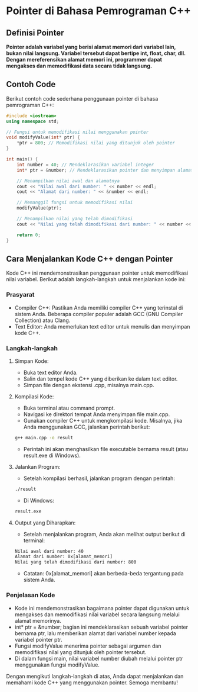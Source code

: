 # Pointer di Bahasa Pemrograman C++

## Definisi Pointer

**Pointer adalah variabel yang berisi alamat memori dari variabel lain, bukan nilai langsung. Variabel tersebut dapat bertipe int, float, char, dll. Dengan mereferensikan alamat memori ini, programmer dapat mengakses dan memodifikasi data secara tidak langsung.**

## Contoh Code

Berikut contoh code sederhana penggunaan pointer di bahasa pemrograman C++:

```cpp
#include <iostream>
using namespace std;

// Fungsi untuk memodifikasi nilai menggunakan pointer
void modifyValue(int* ptr) {
    *ptr = 800; // Memodifikasi nilai yang ditunjuk oleh pointer
}

int main() {
    int number = 40; // Mendeklarasikan variabel integer
    int* ptr = &number; // Mendeklarasikan pointer dan menyimpan alamat dari 'number'

    // Menampilkan nilai awal dan alamatnya
    cout << "Nilai awal dari number: " << number << endl;
    cout << "Alamat dari number: " << &number << endl;

    // Memanggil fungsi untuk memodifikasi nilai
    modifyValue(ptr);

    // Menampilkan nilai yang telah dimodifikasi
    cout << "Nilai yang telah dimodifikasi dari number: " << number << endl;

    return 0;
}
```

## Cara Menjalankan Kode C++ dengan Pointer

Kode C++ ini mendemonstrasikan penggunaan pointer untuk memodifikasi nilai variabel. Berikut adalah langkah-langkah untuk menjalankan kode ini:

### Prasyarat

- Compiler C++: Pastikan Anda memiliki compiler C++ yang terinstal di sistem Anda. Beberapa compiler populer adalah GCC (GNU Compiler Collection) atau Clang.
- Text Editor: Anda memerlukan text editor untuk menulis dan menyimpan kode C++.

### Langkah-langkah

1. Simpan Kode:
   - Buka text editor Anda.
   - Salin dan tempel kode C++ yang diberikan ke dalam text editor.
   - Simpan file dengan ekstensi .cpp, misalnya main.cpp.
2. Kompilasi Kode:
   - Buka terminal atau command prompt.
   - Navigasi ke direktori tempat Anda menyimpan file main.cpp.
   - Gunakan compiler C++ untuk mengkompilasi kode. Misalnya, jika Anda menggunakan GCC, jalankan perintah berikut:

    ```bash
    g++ main.cpp -o result
    ```

   - Perintah ini akan menghasilkan file executable bernama result (atau result.exe di Windows).
3. Jalankan Program:
   - Setelah kompilasi berhasil, jalankan program dengan perintah:

    ```bash
    ./result
    ```

    - Di Windows:

    ```bash
    result.exe
    ```

4. Output yang Diharapkan:
    - Setelah menjalankan program, Anda akan melihat output berikut di terminal:
  
    ```txt
    Nilai awal dari number: 40
    Alamat dari number: 0x[alamat_memori]
    Nilai yang telah dimodifikasi dari number: 800
    ```

    - Catatan: 0x[alamat_memori] akan berbeda-beda tergantung pada sistem Anda.

### Penjelasan Kode

- Kode ini mendemonstrasikan bagaimana pointer dapat digunakan untuk mengakses dan memodifikasi nilai variabel secara langsung melalui alamat memorinya.
- int* ptr = &number; bagian ini mendeklarasikan sebuah variabel pointer bernama ptr, lalu memberikan alamat dari variabel number kepada variabel pointer ptr.
- Fungsi modifyValue menerima pointer sebagai argumen dan memodifikasi nilai yang ditunjuk oleh pointer tersebut.
- Di dalam fungsi main, nilai variabel number diubah melalui pointer ptr menggunakan fungsi modifyValue.

Dengan mengikuti langkah-langkah di atas, Anda dapat menjalankan dan memahami kode C++ yang menggunakan pointer. Semoga membantu!
